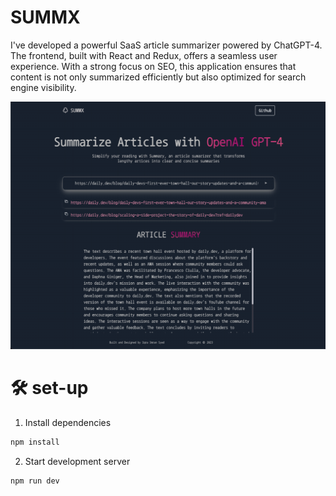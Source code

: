 # SUMMX

I've developed a powerful SaaS article summarizer powered by ChatGPT-4. The frontend, built with React and Redux, offers a seamless user experience. With a strong focus on SEO, this application ensures that content is not only summarized efficiently but also optimized for search engine visibility.

![](preview.png
)

# 🛠️ set-up

1. Install dependencies

```bash
npm install
```

2. Start development server

```bash
npm run dev
```
